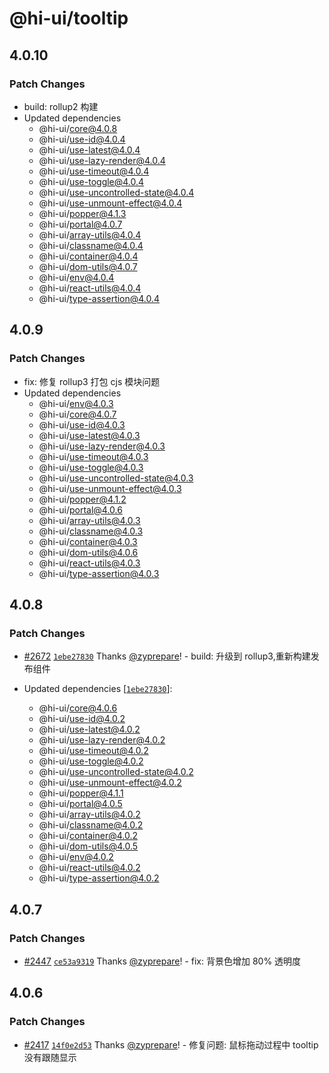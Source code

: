 # @hi-ui/tooltip

## 4.0.10

### Patch Changes

- build: rollup2 构建
- Updated dependencies
  - @hi-ui/core@4.0.8
  - @hi-ui/use-id@4.0.4
  - @hi-ui/use-latest@4.0.4
  - @hi-ui/use-lazy-render@4.0.4
  - @hi-ui/use-timeout@4.0.4
  - @hi-ui/use-toggle@4.0.4
  - @hi-ui/use-uncontrolled-state@4.0.4
  - @hi-ui/use-unmount-effect@4.0.4
  - @hi-ui/popper@4.1.3
  - @hi-ui/portal@4.0.7
  - @hi-ui/array-utils@4.0.4
  - @hi-ui/classname@4.0.4
  - @hi-ui/container@4.0.4
  - @hi-ui/dom-utils@4.0.7
  - @hi-ui/env@4.0.4
  - @hi-ui/react-utils@4.0.4
  - @hi-ui/type-assertion@4.0.4

## 4.0.9

### Patch Changes

- fix: 修复 rollup3 打包 cjs 模块问题
- Updated dependencies
  - @hi-ui/env@4.0.3
  - @hi-ui/core@4.0.7
  - @hi-ui/use-id@4.0.3
  - @hi-ui/use-latest@4.0.3
  - @hi-ui/use-lazy-render@4.0.3
  - @hi-ui/use-timeout@4.0.3
  - @hi-ui/use-toggle@4.0.3
  - @hi-ui/use-uncontrolled-state@4.0.3
  - @hi-ui/use-unmount-effect@4.0.3
  - @hi-ui/popper@4.1.2
  - @hi-ui/portal@4.0.6
  - @hi-ui/array-utils@4.0.3
  - @hi-ui/classname@4.0.3
  - @hi-ui/container@4.0.3
  - @hi-ui/dom-utils@4.0.6
  - @hi-ui/react-utils@4.0.3
  - @hi-ui/type-assertion@4.0.3

## 4.0.8

### Patch Changes

- [#2672](https://github.com/XiaoMi/hiui/pull/2672) [`1ebe27830`](https://github.com/XiaoMi/hiui/commit/1ebe2783098b3a8cd980bd10076d67635463800e) Thanks [@zyprepare](https://github.com/zyprepare)! - build: 升级到 rollup3,重新构建发布组件

- Updated dependencies [[`1ebe27830`](https://github.com/XiaoMi/hiui/commit/1ebe2783098b3a8cd980bd10076d67635463800e)]:
  - @hi-ui/core@4.0.6
  - @hi-ui/use-id@4.0.2
  - @hi-ui/use-latest@4.0.2
  - @hi-ui/use-lazy-render@4.0.2
  - @hi-ui/use-timeout@4.0.2
  - @hi-ui/use-toggle@4.0.2
  - @hi-ui/use-uncontrolled-state@4.0.2
  - @hi-ui/use-unmount-effect@4.0.2
  - @hi-ui/popper@4.1.1
  - @hi-ui/portal@4.0.5
  - @hi-ui/array-utils@4.0.2
  - @hi-ui/classname@4.0.2
  - @hi-ui/container@4.0.2
  - @hi-ui/dom-utils@4.0.5
  - @hi-ui/env@4.0.2
  - @hi-ui/react-utils@4.0.2
  - @hi-ui/type-assertion@4.0.2

## 4.0.7

### Patch Changes

- [#2447](https://github.com/XiaoMi/hiui/pull/2447) [`ce53a9319`](https://github.com/XiaoMi/hiui/commit/ce53a93191a0c71cd9d07deff13e3a4cdef2bb46) Thanks [@zyprepare](https://github.com/zyprepare)! - fix: 背景色增加 80% 透明度

## 4.0.6

### Patch Changes

- [#2417](https://github.com/XiaoMi/hiui/pull/2417) [`14f0e2d53`](https://github.com/XiaoMi/hiui/commit/14f0e2d5313cf1575f6e6378659e5406f8045529) Thanks [@zyprepare](https://github.com/zyprepare)! - 修复问题: 鼠标拖动过程中 tooltip 没有跟随显示
